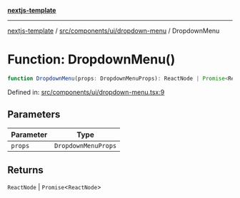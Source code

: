 [**nextjs-template**](../../../../../README.md)

---

[nextjs-template](../../../../../README.md) / [src/components/ui/dropdown-menu](../README.md) / DropdownMenu

# Function: DropdownMenu()

```ts
function DropdownMenu(props: DropdownMenuProps): ReactNode | Promise<ReactNode>;
```

Defined in: [src/components/ui/dropdown-menu.tsx:9](https://github.com/Its-Satyajit/nextjs-template/blob/main/src/components/ui/dropdown-menu.tsx#L9)

## Parameters

| Parameter | Type                |
| --------- | ------------------- |
| `props`   | `DropdownMenuProps` |

## Returns

`ReactNode` \| `Promise`\<`ReactNode`\>
